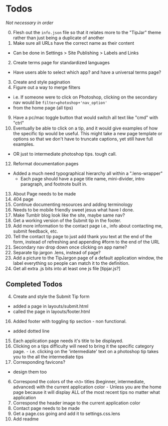 # Todos

*Not necessary in order*

0.  Flesh out the `info.json` file so that it relates more to the "TipJar" theme rather than just being a duplicate of another
1.  Make sure all URLs have the correct name as their content
  - Can be done in Settings > Site Publishing > Labels and Links
2.  Create terms page for standardized languages
  - Have users able to select which app? and have a universal terms page?
3.  Create and style pagination
5.  Figure out a way to merge filters
  - i.e. If someone were to click on Photoshop, clicking on the secondary nav     would be `filter=photoshop+'nav_option'`
  - from the home page (all tips)
9.  Have a pc/mac toggle button that would switch all text like "cmd" with "ctrl"
10. Eventually be able to click on a tip, and it would give examples of how the   specific tip would be useful. This might take a new page template or options so   that we don't have to truncate captions, yet still have full examples.
  - OR just to intermediate photoshop tips. tough call.
12. Reformat documentation pages
  - Added a much need typographical hierarchy all within a ".lens-wrapper"
    - Each page should have a page title name, mini-divider, intro paragraph, and footnote built in.
13. About Page needs to be made
17. 404 page
18. Continue documenting resources and adding terminology
19. Needs to be mobile friendly sweet jesus what have I done.
20. Make Tumblr blog look like the site, maybe same nav?
21. Get a working version of the Submit tip in the footer.
22. Add more information to the contact page i.e., info about contacting me,
  submit feedback, etc.
23. Tell the contact tip page to just add thank you text at the end of the form, instead of refreshing and appending #form to the end of the URL
24. Secondary nav drop down once clicking on app name?
26. Separate tip jargon .lens, instead of page?
27. Add a picture to the TipJargon page of a default application window, the label
  everything so people can match it to the definition.
28. Get all extra .js bits into at least one js file [tipjar.js?]


## Completed Todos

4. Create and style the Submit Tip form
  - added a page in layouts/submit.html
  - called the page in layouts/footer.html
16. Added footer with toggling tip section - non functional.
  - added dotted line
15. Each application page needs it's title to be displayed.
11. Clicking on a tips difficulty will need to bring it the specific category page.
  ⁃ i.e. clicking on the 'intermediate' text on a photoshop tip takes you to the all the intermediate tips
8.  Corresponding favicons?
  - design them too
6.  Correspond the colors of the `<h3>` titles (beginner, intermediate, advanced) with the current application color
  ⁃ Unless you are the home page because it will display ALL of the most recent tips no matter what application
7.  Correspond the header image to the current application color
14. Contact page needs to be made
25. Get a page.css going and add it to settings.css.lens
0. Add readme